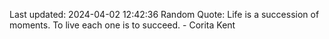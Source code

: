 Last updated: 2024-04-02 12:42:36
Random Quote: Life is a succession of moments. To live each one is to succeed. - Corita Kent